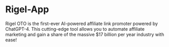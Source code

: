 # Rigel-App
Rigel OTO is the first-ever AI-powered affiliate link promoter powered by ChatGPT-4. This cutting-edge tool allows you to automate affiliate marketing and gain a share of the massive $17 billion per year industry with ease!
